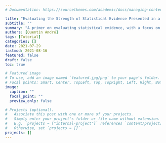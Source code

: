 ```yaml
---
# Documentation: https://sourcethemes.com/academic/docs/managing-content/

title: "Evaluating the Strength of Statistical Evidence Presented in a Paper"
subtitle: ""
summary: "A primer on evaluating statistical evidence, with a focus on p-curve analysis."
authors: [Quentin André]
tags: [Tutorial]
categories: []
date: 2021-07-29
lastmod: 2021-08-16
featured: false
draft: false
toc: true

# Featured image
# To use, add an image named `featured.jpg/png` to your page's folder.
# Focal points: Smart, Center, TopLeft, Top, TopRight, Left, Right, BottomLeft, Bottom, BottomRight.
image:
  caption: ""
  focal_point: ""
  preview_only: false

# Projects (optional).
#   Associate this post with one or more of your projects.
#   Simply enter your project's folder or file name without extension.
#   E.g. `projects = ["internal-project"]` references `content/project/deep-learning/index.md`.
#   Otherwise, set `projects = []`.
projects: []
---
```

